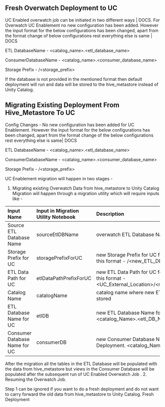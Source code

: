 ## Fresh Overwatch Deployment to UC

UC Enabled overwatch job can be initiated in two different ways | DOCS.
For Overwatch UC Enablement no new configuration has been added. However the input format for the below configurations has been changed, apart from the format change of below configurations rest everything else is same | DOCS

ETL DatabaseName - <catalog_name>.<etl_database_name>

ConsumerDatabaseName - <catalog_name>.<consumer_database_name>

Storage Prefix -  <UC External Location>/<storage_prefix>

If the database is not provided in the mentioned format then default deployment will run and data will be stored to the hive_metastore instead of Unity Catalog.


## Migrating Existing Deployment From Hive_Metastore To UC

Config Changes - No new configuration has been added for UC Enablement. However the input format for the below configurations has been changed, apart from the format change of  the below configurations rest everything else is same| DOCS

ETL DatabaseName - <catalog_name>.<etl_database_name>

ConsumerDatabaseName - <catalog_name>.<consumer_database_name>

Storage Prefix -  <UC External Location>/<storage_prefix>


UC Enablement migration will happen in two stages -

1. Migrating existing Overwatch Data from hive_metastore to Unity Catalog
Migration will happen through a migration utility which will require inputs like -

   
Input Name | Input in Migration Utility Notebook | Description
:----------------------------|:------------------------------------|:--------------------------------------------------
Source ETL Database Name     | sourceEtlDBName                     |overwatch ETL Database Name in hive_metastore
Storage Prefix for UC        | storagePrefixForUC                  |new Storage Prefix for UC for Unity Catalog Deployment in this format - <UC External Location>/<new_ETL_DB_Name>
ETL Data Path for UC         | etlDataPathPrefixForUC              |new ETL Data Path for UC for Unity Catalog Deployment in this format - <UC_External_Location>/<new_ETL_DB_Name>/global_share
Catalog Name                 | catalogName                         |catalog name where new ETL lDB and Consumer DB will be stored
ETL Database Name for UC     | etlDB                               |new ETL Database Name for Unity Catalog Deployment. <catalog_Name>.<etl_DB_Name>
Consumer Database Name for UC| consumerDB                          |new Consumer Database Name for Unity Catalog Deployment. <catalog_Name>.<consumer_DB_Name>


After the migration all the tables in the ETL Database will be populated with the data from hive_metastore but views in the Consumer Database will be populated after the subsequent run of UC Enabled Overwatch Job  .
2. Resuming the Overwatch Job.

Step 1 can be ignored if you want to do a fresh deployment and do not want to carry forward the old data from hive_metastore to Unity Catalog. Fresh Deployment